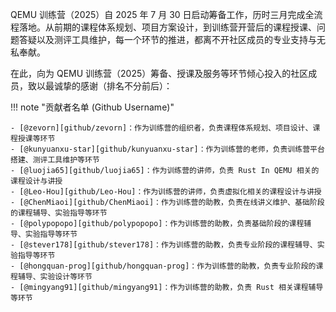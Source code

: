 QEMU 训练营（2025）自 2025 年 7 月 30 日启动筹备工作，历时三月完成全流程落地。从前期的课程体系规划、项目方案设计，到训练营开营后的课程授课、问题答疑以及测评工具维护，每一个环节的推进，都离不开社区成员的专业支持与无私奉献。

在此，向为 QEMU 训练营（2025）筹备、授课及服务等环节倾心投入的社区成员，致以最诚挚的感谢（排名不分前后）：

!!! note "贡献者名单 (Github Username)"

    - [@zevorn][github/zevorn]：作为训练营的组织者，负责课程体系规划、项目设计、课程授课等环节
    - [@kunyuanxu-star][github/kunyuanxu-star]：作为训练营的老师，负责训练营平台搭建、测评工具维护等环节
    - [@luojia65][github/luojia65]：作为训练营的讲师，负责 Rust In QEMU 相关的课程设计与讲授
    - [@Leo-Hou][github/Leo-Hou]：作为训练营的讲师，负责虚拟化相关的课程设计与讲授
    - [@ChenMiaoi][github/ChenMiaoi]：作为训练营的助教，负责在线讲义维护、基础阶段的课程辅导、实验指导等环节
    - [@polypopopo][github/polypopopo]：作为训练营的助教，负责基础阶段的课程辅导、实验指导等环节
    - [@stever178][github/stever178]：作为训练营的助教，负责专业阶段的课程辅导、实验指导等环节
    - [@hongquan-prog][github/hongquan-prog]：作为训练营的助教，负责专业阶段的课程辅导、实验设计等环节
    - [@mingyang91][github/mingyang91]：作为训练营的助教，负责 Rust 相关课程辅导等环节


[github/zevorn]: https://github.com/zevorn
[github/kunyuanxu-star]: https://github.com/kunyuanxu-star
[github/luojia65]: https://github.com/luojia65
[github/Leo-Hou]:https://github.com/Leo-Hou
[github/stever178]: https://github.com/stever178
[github/ChenMiaoi]: https://github.com/ChenMiaoi
[github/polypopopo]: https://github.com/polypopopo
[github/hongquan-prog]: https://github.com/hongquan-prog
[github/mingyang91]: https://github.com/mingyang91

